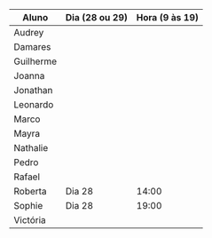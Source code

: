| Aluno     | Dia (28 ou 29) | Hora (9 às 19) |
| --------- | -------------- | -------------- |
| Audrey    |                |                |
| Damares   |                |                |
| Guilherme |                |                |
| Joanna    |                |                |
| Jonathan  |                |                |
| Leonardo  |                |                |
| Marco     |                |                |
| Mayra     |                |                |
| Nathalie  |                |                |
| Pedro     |                |                |
| Rafael    |                |                |
| Roberta   |     Dia 28     |      14:00     |
| Sophie    |     Dia 28     |      19:00     |
| Victória  |                |                |
